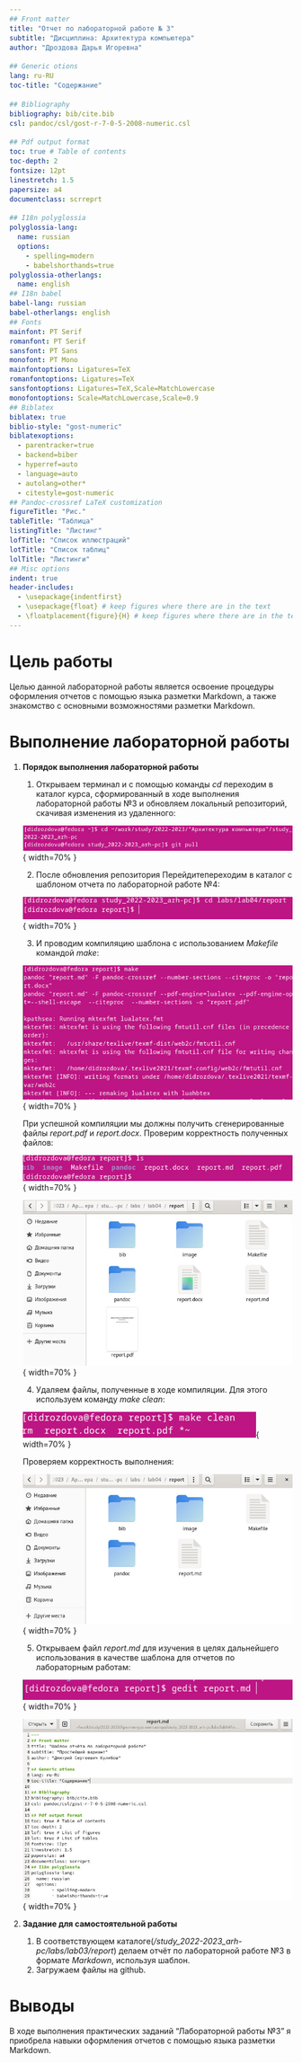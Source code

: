 ```yaml
---
## Front matter
title: "Отчет по лабораторной работе № 3"
subtitle: "Дисциплина: Архитектура компьютера"
author: "Дроздова Дарья Игоревна"

## Generic otions
lang: ru-RU
toc-title: "Содержание"

## Bibliography
bibliography: bib/cite.bib
csl: pandoc/csl/gost-r-7-0-5-2008-numeric.csl

## Pdf output format
toc: true # Table of contents
toc-depth: 2
fontsize: 12pt
linestretch: 1.5
papersize: a4
documentclass: scrreprt

## I18n polyglossia
polyglossia-lang:
  name: russian
  options:
	- spelling=modern
	- babelshorthands=true
polyglossia-otherlangs:
  name: english
## I18n babel
babel-lang: russian
babel-otherlangs: english
## Fonts
mainfont: PT Serif
romanfont: PT Serif
sansfont: PT Sans
monofont: PT Mono
mainfontoptions: Ligatures=TeX
romanfontoptions: Ligatures=TeX
sansfontoptions: Ligatures=TeX,Scale=MatchLowercase
monofontoptions: Scale=MatchLowercase,Scale=0.9
## Biblatex
biblatex: true
biblio-style: "gost-numeric"
biblatexoptions:
  - parentracker=true
  - backend=biber
  - hyperref=auto
  - language=auto
  - autolang=other*
  - citestyle=gost-numeric
## Pandoc-crossref LaTeX customization
figureTitle: "Рис."
tableTitle: "Таблица"
listingTitle: "Листинг"
lofTitle: "Список иллюстраций"
lotTitle: "Список таблиц"
lolTitle: "Листинги"
## Misc options
indent: true
header-includes:
  - \usepackage{indentfirst}
  - \usepackage{float} # keep figures where there are in the text
  - \floatplacement{figure}{H} # keep figures where there are in the text
---
```


# Цель работы

Целью данной лабораторной работы является освоение процедуры оформления отчетов с помощью языка разметки Markdown, а также знакомство с основными возможностями разметки Markdown.
 
# Выполнение лабораторной работы

1. **Порядок выполнения лабораторной работы**
   1. Открываем терминал и с помощью команды *cd* переходим в каталог курса, сформированный в ходе выполнения лабораторной работы №3 и обновляем локальный репозиторий, скачивая изменения из удаленного:
  
   ![](image/img-001.jpg){ width=70% }
  
   2. После обновления репозитория Перейдитепереходим в каталог с шаблоном отчета по лабораторной работе №4:
  
   ![](image/img-002.jpg){ width=70% }
  
   3. И проводим компиляцию шаблона с использованием *Makefile* командой *make*:
  
   ![](image/img-003.jpg){ width=70% }
  
   При успешной компиляции мы должны получить сгенерированные файлы *report.pdf* и
*report.docx*. Проверим корректность полученных файлов:

   ![](image/img-006.jpg){ width=70% }
  
   ![](image/img-004.jpg){ width=70% } 
  
   4. Удаляем файлы, полученные в ходе компиляции. Для этого используем команду *make clean*:
  
   ![](image/img-005.jpg){ width=70% }
  
   Проверяем корректность выполнения:
  
   ![](image/img-007.jpg){ width=70% }
  
   5. Открываем файл *report.md* для изучения в целях дальнейшего использования в качестве шаблона для отчетов по лабораторным работам:   
  
   ![](image/img-008.jpg){ width=70% }
  
   ![](image/img-009.jpg){ width=70% }

2. **Задание для самостоятельной работы**
   1. В соответствующем каталоге(*/study_2022-2023_arh-pc/labs/lab03/report*) делаем отчёт по лабораторной работе №3 в формате *Markdown*, используя шаблон.
   2. Загружаем файлы на github.

# Выводы

В ходе выполнения практических заданий “Лабораторной работы №3” я
приобрела навыки оформления отчетов с помощью языка разметки Markdown.

